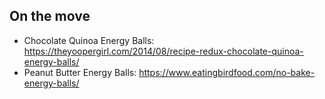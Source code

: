 ## On the move

* Chocolate Quinoa Energy Balls: https://theyoopergirl.com/2014/08/recipe-redux-chocolate-quinoa-energy-balls/
* Peanut Butter Energy Balls: https://www.eatingbirdfood.com/no-bake-energy-balls/
